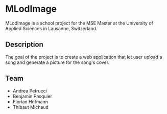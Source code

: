 # MLodImage

MLodImage is a school project for the MSE Master at the University of Applied Sciences in Lausanne, Switzerland.

## Description
The goal of the project is to create a web application that let user upload a song and generate a picture for the song's cover.

## Team
* Andrea Petrucci
* Benjamin Pasquier
* Florian Hofmann
* Thibaut Michaud

